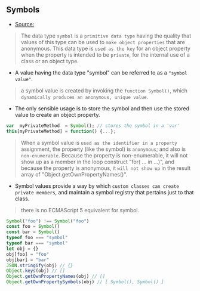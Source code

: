 ## Symbols

* [Source:](https://developer.mozilla.org/en-US/docs/Glossary/Symbol)

> The data type `symbol` is a `primitive data type` having the quality that values of this type can be used to `make object properties` that are anonymous.  This data type is `used as the key` for an object property when the property is intended to be `private`, for the internal use of a class or an object type.

* A value having the data type "symbol" can be referred to as a `"symbol value"`.

> a symbol value is created by invoking the `function Symbol()`, which `dynamically produces an anonymous, unique value`.

* The only sensible usage is to store the symbol and then use the stored value to create an object property.

```js
var  myPrivateMethod  = Symbol(); // stores the symbol in a 'var'
this[myPrivateMethod] = function() {...};
```

> When a symbol value is `used as the identifier in a property` assignment, the property (like the symbol) is `anonymous`; and also is `non-enumerable`.  Because the property is non-enumerable, it will not show up as a member in the loop construct "for( ... in ...)", and because the property is anonymous, it `will not show up` in the result array of "Object.getOwnPropertyNames()".

* Symbol values provide a way by which `custom classes can create private members`, and maintain a symbol registry that pertains just to that class.

> there is no ECMAScript 5 equivalent for symbol.

```js
Symbol("foo") !== Symbol("foo")
const foo = Symbol()
const bar = Symbol()
typeof foo === "symbol"
typeof bar === "symbol"
let obj = {}
obj[foo] = "foo"
obj[bar] = "bar"
JSON.stringify(obj) // {}
Object.keys(obj) // []
Object.getOwnPropertyNames(obj) // []
Object.getOwnPropertySymbols(obj) // [ Symbol(), Symbol() ]
```
